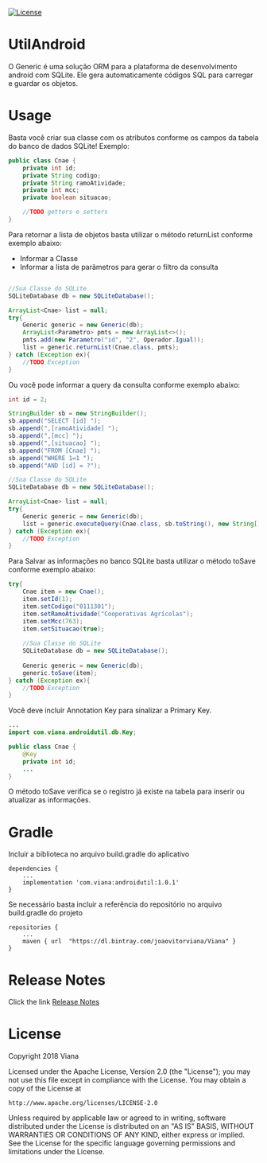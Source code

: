 [![License](https://img.shields.io/badge/License-Apache%202.0-green.svg)](LICENSE)

# UtilAndroid

O Generic é uma solução ORM para a plataforma de desenvolvimento android com SQLite.
Ele gera automaticamente códigos SQL para carregar e guardar os objetos.

# Usage

Basta você criar sua classe com os atributos conforme os campos da tabela do banco de dados SQLite!
Exemplo:

``` java
public class Cnae {
    private int id;
    private String codigo;
    private String ramoAtividade;
    private int mcc;
    private boolean situacao;

    //TODO getters e setters
}
```
Para retornar a lista de objetos basta utilizar o método returnList conforme exemplo abaixo:
* Informar a Classe
* Informar a lista de parâmetros para gerar o filtro da consulta

``` java

//Sua Classe do SQLite
SQLiteDatabase db = new SQLiteDatabase();

ArrayList<Cnae> list = null;
try{
    Generic generic = new Generic(db);
    ArrayList<Parametro> pmts = new ArrayList<>();
    pmts.add(new Parametro("id", "2", Operador.Igual));
    list = generic.returnList(Cnae.class, pmts);
} catch (Exception ex){
    //TODO Exception
}

```
Ou você pode informar a query da consulta conforme exemplo abaixo:
``` java
int id = 2;

StringBuilder sb = new StringBuilder();
sb.append("SELECT [id] ");
sb.append(",[ramoAtividade] ");
sb.append(",[mcc] ");
sb.append(",[situacao] ");
sb.append("FROM [Cnae] ");
sb.append("WHERE 1=1 ");
sb.append("AND [id] = ?");

//Sua Classe do SQLite
SQLiteDatabase db = new SQLiteDatabase();

ArrayList<Cnae> list = null;
try{
    Generic generic = new Generic(db);
    list = generic.executeQuery(Cnae.class, sb.toString(), new String[]{String.valueOf(id)});
} catch (Exception ex){
    //TODO Exception
}
```
Para Salvar as informações no banco SQLite basta utilizar o método toSave conforme exemplo abaixo:
``` java
try{
    Cnae item = new Cnae();
    item.setId(1);
    item.setCodigo("0111301");
    item.setRamoAtividade("Cooperativas Agrícolas");
    item.setMcc(763);
    item.setSituacao(true);
    
    //Sua Classe do SQLite
    SQLiteDatabase db = new SQLiteDatabase();
    
    Generic generic = new Generic(db);
    generic.toSave(item);
} catch (Exception ex){
    //TODO Exception
}
```
Você deve incluír Annotation Key para sinalizar a Primary Key. 
``` java
...
import com.viana.androidutil.db.Key;

public class Cnae {
    @Key
    private int id;
    ...
}
```
O método toSave verifica se o registro já existe na tabela para inserir ou atualizar as informações.

# Gradle
Incluir a biblioteca no arquivo build.gradle do aplicativo
```
dependencies {
    ...
    implementation 'com.viana:androidutil:1.0.1'
}
```
Se necessário basta incluir a referência do repositório no arquivo build.gradle do projeto
```
repositories {
    ...
    maven { url  "https://dl.bintray.com/joaovitorviana/Viana" }
}
```
# Release Notes

Click the link [Release Notes](https://github.com/JoaoVitorViana/UtilAndroid/blob/master/ReleaseNotes.md)

 # License
Copyright 2018 Viana

Licensed under the Apache License, Version 2.0 (the "License");
you may not use this file except in compliance with the License.
You may obtain a copy of the License at

    http://www.apache.org/licenses/LICENSE-2.0

Unless required by applicable law or agreed to in writing, software
distributed under the License is distributed on an "AS IS" BASIS,
WITHOUT WARRANTIES OR CONDITIONS OF ANY KIND, either express or implied.
See the License for the specific language governing permissions and
limitations under the License.
